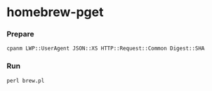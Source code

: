 # homebrew-pget
### Prepare

    cpanm LWP::UserAgent JSON::XS HTTP::Request::Common Digest::SHA

### Run

    perl brew.pl
